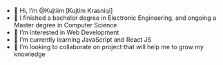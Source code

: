 - 👋 Hi, I’m @Kujtiim [Kujtim Krasniqi]
- 🏫 I finished a bachelor degree in Electronic Engineering, and ongoing a Master degree in Computer Science
- 👀 I’m interested in Web Development
- 🌱 I’m currently learning JavaScript and React JS
- 💞️ I’m looking to collaborate on project that will help me to grow my knowledge


<!---
Kujtiim/Kujtiim is a ✨ special ✨ repository because its `README.md` (this file) appears on your GitHub profile.
You can click the Preview link to take a look at your changes.
--->
